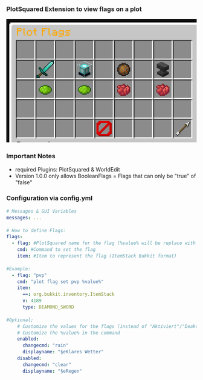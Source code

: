 ### PlotSquared Extension to view flags on a plot
![img.png](img.png)

### Important Notes
- required Plugins: PlotSquared & WorldEdit
- Version 1.0.0 only allows BooleanFlags = Flags that can only be "true" of "false"

### Configuration via config.yml
```yaml
# Messages & GUI Variables
messages: ...

# How to define Flags:
flags:
  - flag: #PlotSquared name for the flag (%value% will be replace with true or false)
    cmd: #Command to set the flag
    item: #Item to represent the flag (ItemStack Bukkit format)

#Example:
  - flag: "pvp" 
    cmd: "plot flag set pvp %value%"
    item:
      ==: org.bukkit.inventory.ItemStack
      v: 4189
      type: DIAMOND_SWORD

#Optional; 
    # Customize the values for the flags (instead of "Aktiviert"/"Deaktiviert)
    # Customize the %value% in the command
    enabled:
      changecmd: "rain"
      displayname: "§eKlares Wetter"
    disabled:
      changecmd: "clear"
      displayname: "§eRegen"
```